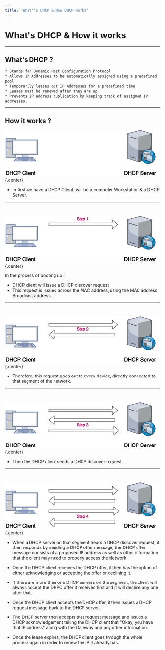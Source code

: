 ```yaml
---
title: 'What''s DHCP & How DHCP works'
---
```


#  <a href="/windows/windows-server/windows-server-2016/dhcp" class="nav-button transform"><span></span></a>What's DHCP & How it works
---

## What's DHCP ?

```
* Stands for Dynamic Host Configuration Protocol
* Allows IP Addresses to be automatically assigned using a predefined pool
* Temporarily leases out IP Addresses for a predefined time
* Leases must be renewed after they are up
* Prevents IP address duplication by keeping track of assigned IP addresses.
```

---

## How it works ?

![](howdhcpworks.png)   {.center}


* In first we have a DHCP Client, will be a computer Workstation & a DHCP Server.

---
</br>

![](howdhcpworks1.png)   {.center}

In the process of booting up :
* DHCP client will issue a DHCP discover request
* This request is issued across the MAC address, using the MAC address Broadcast address.


---
</br>

![](howdhcpworks2.png)   {.center}


* Therefore, this request goes out to every device, directly connected to that segment of the network.


---
</br>

![](howdhcpworks3.png)   {.center}


* Then the DHCP client sends a DHCP discover request.

---
</br>

![](howdhcpworks4.png)   {.center}


* When a DHCP server on that segment hears a DHCP discover request, it then responds by sending a DHCP offer message, the DHCP offer message consists of a proposed IP address as well as other information that the client may need to properly access the Network.

* Once the DHCP client receives the DHCP offer, it then has the option of either acknowledging or accepting the offer or declining it.

* If there are more than one DHCP servers on the segment, the client will always accept the DHPC offer it receives first and it will decline any one after that.

* Once the DHCP client accepts the DHCP offer, it then issues a DHCP request message back to the DHCP server.

* The DHCP server then accepts that request message and issues a DHCP acknowledgement telling the DHCP client that "Okay, you have that IP address" along with the Gateway and any other information.

* Once the lease expires, the DHCP client goes through the whole process again in order to renew the IP it already has.
